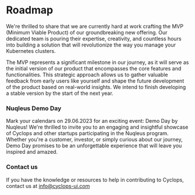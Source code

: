 # Roadmap

We're thrilled to share that we are currently hard at work crafting the MVP (Minimum Viable Product) of our 
groundbreaking new offering. Our dedicated team is pouring their expertise, creativity, and countless hours into 
building a solution that will revolutionize the way you manage your Kubernetes clusters.

The MVP represents a significant milestone in our journey, as it will serve as the initial version of our product that 
encompasses the core features and functionalities. This strategic approach allows us to gather valuable feedback from 
early users like yourself and shape the future development of the product based on real-world insights.
We intend to finish developing a stable version by the start of the next year.

### Nuqleus Demo Day
Mark your calendars on 29.06.2023 for an exciting event: Demo Day by Nuqleus! We're thrilled to invite you to an 
engaging and insightful showcase of Cyclops and other startups participating in the Nuqleus program. Whether you're a 
customer, investor, or simply curious about our journey, Demo Day promises to be an unforgettable experience that will 
leave you inspired and amazed.

### Contact us
If you have the knowledge or resources to help in contributing to Cyclops, contact us at info@cyclops-ui.com



